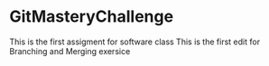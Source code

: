 # GitMasteryChallenge
This is the first assigment for software class
This is the first edit for Branching and Merging exersice
